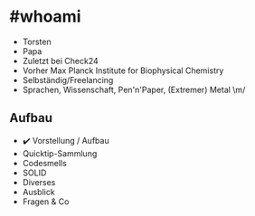 # \#whoami

- Torsten<!-- .element class="fragment" -->
- Papa<!-- .element class="fragment" -->
- Zuletzt bei Check24<!-- .element class="fragment" -->
- Vorher Max Planck Institute for Biophysical Chemistry<!-- .element class="fragment" -->
- Selbständig/Freelancing<!-- .element class="fragment" -->
- Sprachen, Wissenschaft, Pen'n'Paper, (Extremer) Metal \m/ <!-- .element class="fragment" -->


## Aufbau

- ✔️ Vorstellung / Aufbau<!-- .element class="fragment"data-fragment-index="1" -->
- Quicktip-Sammlung<!-- .element class="fragment"data-fragment-index="1" -->
- Codesmells<!-- .element class="fragment"data-fragment-index="1" -->
- SOLID<!-- .element class="fragment"data-fragment-index="2" -->
- Diverses<!-- .element class="fragment"data-fragment-index="2" -->
- Ausblick<!-- .element class="fragment"data-fragment-index="2" -->
- Fragen & Co<!-- .element class="fragment"data-fragment-index="2" -->
